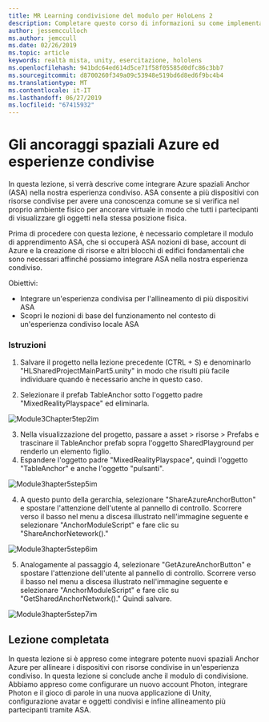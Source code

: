 ```yaml
---
title: MR Learning condivisione del modulo per HoloLens 2
description: Completare questo corso di informazioni su come implementare esperienze condivise con più utenti all'interno di un'applicazione 2 HoloLens.
author: jessemcculloch
ms.author: jemccull
ms.date: 02/26/2019
ms.topic: article
keywords: realtà mista, unity, esercitazione, hololens
ms.openlocfilehash: 941bdc64ed614d5ce71f58f05585d0dfc86c3bb7
ms.sourcegitcommit: d8700260f349a09c53948e519bd6d8ed6f9bc4b4
ms.translationtype: MT
ms.contentlocale: it-IT
ms.lasthandoff: 06/27/2019
ms.locfileid: "67415932"
---
```

# <a name="azure-spatial-anchors-and-shared-experiences"></a>Gli ancoraggi spaziali Azure ed esperienze condivise

In questa lezione, si verrà descrive come integrare Azure spaziali Anchor (ASA) nella nostra esperienza condiviso. ASA consente a più dispositivi con risorse condivise per avere una conoscenza comune se si verifica nel proprio ambiente fisico per ancorare virtuale in modo che tutti i partecipanti di visualizzare gli oggetti nella stessa posizione fisica.

Prima di procedere con questa lezione, è necessario completare il modulo di apprendimento ASA, che si occuperà ASA nozioni di base, account di Azure e la creazione di risorse e altri blocchi di edifici fondamentali che sono necessari affinché possiamo integrare ASA nella nostra esperienza condiviso.

Obiettivi:

- Integrare un'esperienza condivisa per l'allineamento di più dispositivi ASA
- Scopri le nozioni di base del funzionamento nel contesto di un'esperienza condiviso locale ASA

### <a name="instructions"></a>Istruzioni

1. Salvare il progetto nella lezione precedente (CTRL + S) e denominarlo "HLSharedProjectMainPart5.unity" in modo che risulti più facile individuare quando è necessario anche in questo caso.

2. Selezionare il prefab TableAnchor sotto l'oggetto padre "MixedRealityPlayspace" ed eliminarla.

![Module3Chapter5tep2im](images/module3chapter5step2im.PNG)



3.  Nella visualizzazione del progetto, passare a asset > risorse > Prefabs e trascinare il TableAnchor prefab sopra l'oggetto SharedPlayground per renderlo un elemento figlio.
4.  Espandere l'oggetto padre "MixedRealityPlayspace", quindi l'oggetto "TableAnchor" e anche l'oggetto "pulsanti". 

![Module3hapter5step5im](images/module3chapter5step5im.PNG)

4. A questo punto della gerarchia, selezionare "ShareAzureAnchorButton" e spostare l'attenzione dell'utente al pannello di controllo. Scorrere verso il basso nel menu a discesa illustrato nell'immagine seguente e selezionare "AnchorModuleScript" e fare clic su "ShareAnchorNetework()."

![Module3hapter5step6im](images/module3chapter5step6im.PNG)

5. Analogamente al passaggio 4, selezionare "GetAzureAnchorButton" e spostare l'attenzione dell'utente al pannello di controllo. Scorrere verso il basso nel menu a discesa illustrato nell'immagine seguente e selezionare "AnchorModuleScript" e fare clic su "GetSharedAnchorNetwork()." Quindi salvare.

![Module3hapter5step7im](images/module3chapter5step7im.PNG)




## <a name="congratulations"></a>Lezione completata

In questa lezione si è appreso come integrare potente nuovi spaziali Anchor Azure per allineare i dispositivi con risorse condivise in un'esperienza condiviso. In questa lezione si conclude anche il modulo di condivisione. Abbiamo appreso come configurare un nuovo account Photon, integrare Photon e il gioco di parole in una nuova applicazione di Unity, configurazione avatar e oggetti condivisi e infine allineamento più partecipanti tramite ASA. 

